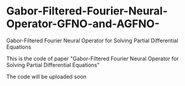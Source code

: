 # Gabor-Filtered-Fourier-Neural-Operator-GFNO-and-AGFNO-
Gabor-Filtered Fourier Neural Operator for Solving Partial Differential Equations

This is the code of paper "Gabor-Filtered Fourier Neural Operator for Solving Partial Differential Equations"

The code will be uploaded soon
